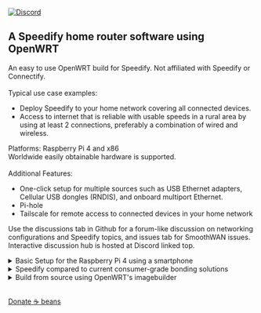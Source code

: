 [![Discord](https://badgen.net/discord/members/AxSSjpgwjx)](https://discord.gg/AxSSjpgwjx) 
## A Speedify home router software using OpenWRT
An easy to use OpenWRT build for Speedify. Not affiliated with Speedify or Connectify. <br>
<br>
Typical use case examples: 
- Deploy Speedify to your home network covering all connected devices.
- Access to internet that is reliable with usable speeds in a rural area by using at least 2 connections, preferably a combination of wired and wireless.

Platforms: Raspberry Pi 4 and x86 <br>
Worldwide easily obtainable hardware is supported.<br> <br>
Additional Features: 
-  One-click setup for multiple sources such as USB Ethernet adapters, Cellular USB dongles (RNDIS), and onboard multiport Ethernet.  
-  Pi-hole 
-  Tailscale for remote access to connected devices in your home network


Use the discussions tab in Github for a forum-like discussion on networking configurations and Speedify topics, and issues tab for SmoothWAN issues.  
Interactive discussion hub is hosted at Discord linked top. <br>

<details>
<summary>Basic Setup for the Raspberry Pi 4 using a smartphone</summary>
- Download the file from the sidebar and follow the instructions to setup the microSD card. <br>
- Connect as follows, the MAC address is printed on each device, usually at the back, note it down: <br>
<img src="https://github.com/TalalMash/SmoothWAN-web/raw/main/Basic%20Setup%20Guide%20assets/usb.jpg" width="300"/> <br>
<img src="https://github.com/TalalMash/SmoothWAN-web/raw/main/Basic%20Setup%20Guide%20assets/1a.svg" width="400"/> <br>
- The Raspberry Pi 4 (RPi4) is now broadcasting as a WiFi access point for easy configuration, connect to "SmoothWAN Setup": <br>
<img src="https://github.com/TalalMash/SmoothWAN-web/raw/main/Basic%20Setup%20Guide%20assets/1.png" width="300"/> <br>
- Visit 192.168.3.1 in your browser and login, there is no password set: <br>
<img src="https://github.com/TalalMash/SmoothWAN-web/raw/main/Basic%20Setup%20Guide%20assets/2.png" width="300"/> <br>
<img src="https://github.com/TalalMash/SmoothWAN-web/raw/main/Basic%20Setup%20Guide%20assets/3.png" width="300"/> <br>
- You will be greeted with brief instructions in the UI, it's time to setup the WANs as in the diagram: <br>
<img src="https://github.com/TalalMash/SmoothWAN-web/raw/main/Basic%20Setup%20Guide%20assets/4.png" width="300"/> <br>
<img src="https://github.com/TalalMash/SmoothWAN-web/raw/main/Basic%20Setup%20Guide%20assets/5.png" width="300"/> <br>
- Type the name of the first ISP, "ISP1" used in this example, you can tape a label on the USB ethernet for easy identification: <br>
  <img src="https://github.com/TalalMash/SmoothWAN-web/raw/main/Basic%20Setup%20Guide%20assets/6.png" width="300"/> <br>
  <img src="https://github.com/TalalMash/SmoothWAN-web/raw/main/Basic%20Setup%20Guide%20assets/7.png" width="300"/> <br>
- Notice the last 6 charchters in newdev, select the correct ending address for the USB ethernet that's plugged in to "ISP1" as you noted the addresses before, click Save and Apply and add the same for ISP2 and more: <br>
<img src="https://github.com/TalalMash/SmoothWAN-web/raw/main/Basic%20Setup%20Guide%20assets/8.png" width="300"/> <br>
- Time to install Speedify! Head over to VPN->Speedify: <br>
<img src="https://github.com/TalalMash/SmoothWAN-web/raw/main/Basic%20Setup%20Guide%20assets/9.png" width="300"/> <br>
- Click "Trigger Install/Update": <br>
<img src="https://github.com/TalalMash/SmoothWAN-web/raw/main/Basic%20Setup%20Guide%20assets/10.png" width="300"/> <br>
- Click "View Log" tab, it should read as "Speedify is installed" at the end of the line: <br>
<img src="https://github.com/TalalMash/SmoothWAN-web/raw/main/Basic%20Setup%20Guide%20assets/11.png" width="300"/> <br>
- Head to Status->Overview: <br>
<img src="https://github.com/TalalMash/SmoothWAN-web/raw/main/Basic%20Setup%20Guide%20assets/12.png" width="300"/> <br>
- You will be greeted with Speedify app, login: <br>
<img src="https://github.com/TalalMash/SmoothWAN-web/raw/main/Basic%20Setup%20Guide%20assets/13.png" width="300"/> <br>
- Navigate to settings, and enable "Connect at Startup": <br>
<img src="https://github.com/TalalMash/SmoothWAN-web/raw/main/Basic%20Setup%20Guide%20assets/14.png" width="300"/> <br>
<img src="https://github.com/TalalMash/SmoothWAN-web/raw/main/Basic%20Setup%20Guide%20assets/15.png" width="300"/> <br>
<img src="https://github.com/TalalMash/SmoothWAN-web/raw/main/Basic%20Setup%20Guide%20assets/16.png" width="300"/> <br>
- Time to connect and configure a WiFi AP/router if needed, the internal WiFi of the RPi4 is poor for general usage, connect using RPi4's Ethernet to a configured AP/router: <br>
<img src="https://github.com/TalalMash/SmoothWAN-web/raw/main/Basic%20Setup%20Guide%20assets/2a.svg" width="300"/> <br>
- After switching over to WiFi AP/router, head over to 192.168.3.1 and disable internal WiFI: <br>
<img src="https://github.com/TalalMash/SmoothWAN-web/raw/main/Basic%20Setup%20Guide%20assets/17.png" width="300"/> <br>
<img src="https://github.com/TalalMash/SmoothWAN-web/raw/main/Basic%20Setup%20Guide%20assets/18.png" width="300"/> <br>
- Setup a password for SmoothWAN admin page: <br>
<img src="https://github.com/TalalMash/SmoothWAN-web/raw/main/Basic%20Setup%20Guide%20assets/19.png" width="300"/> <br>
<img src="https://github.com/TalalMash/SmoothWAN-web/raw/main/Basic%20Setup%20Guide%20assets/20.png" width="300"/> <br>
- All done, enjoy! <br>
</details>

<details> 
<summary>Speedify compared to current consumer-grade bonding solutions</summary>
- SD-WAN and traffic aware: Having one exit IP address as a VPN unlike a load balancer, connected network sessions are uninterrupted. Sensitive data is mirrored across WANs for VoIP, video calls, streaming, and games for seamless failover and lossless connectivity when combining lossy WANs. While non-sensitive data is aggregated across WANs for the speed of the total combined WANs, including single data streams/sockets.  <br>
- Per WAN quality rating system that's based on jitter, latency, stability, and speed variations over a period of time to prevent an unstable WAN from impacting total aggregation performance. (e.g will suspend a WAN on multiple failures, resume and suspend delay is increased on multiple failures) <br>
- Per WAN VPN transport protocols for optimal connectivity when used with strict ISPs or bad middleware, used protocols: Auto, HTTPS(disguises as web browsing), UDP, TCP, TCP Multiple. <br>
- "TCP Multiple" transport protocol as known as parallel transfer streams allows maximum speed to be achieved on high latency, lossy, and far region VPN servers (with loss based CCA host settings and out-of-order packets). <br>
- Automatic packet aggregation weighing for largely asymmetric and heterogenous WANs. Slowly adapts to speed variations when using cellular/wireless. <br>
- No out of order packet delivery on aggregation. <br>
- An option for using a WAN for speed boosts only and backup only mode, data consumption usage depends on primary WAN quality rating in backup mode for seamless failover. <br>
- Switching critical settings such as protocols, modes, and adding or removing new WANs without disruption. <br>
- TCP transport modes implements pacing for low bufferbloat. <br>
- Instant server region selection for region restricted services. <br>
- Relatively affordable and does not require setting up a server. <br>
</details>

<details>
<summary>Build from source using OpenWRT's imagebuilder</summary>
  - Grab your imagebuilder device target archive from: https://downloads.openwrt.org/releases/21.02.1/targets/ <br>
  - Clone repo and copy files_, packages_, and the corresponding build.sh, .config and repository_.conf for your device to imagebuilder root. <br>
  - Run "sh build.sh" <br>
  - Images will be located in bin/<device target>
  - Note: For compiling SmoothWAN packages, follow SmoothWAN-feeds repo instructions. Pre-compiled packages are included for easy customization and imagebuilder-only setup. <br>
</details><br>

[Donate ☕ beans](https://www.paypal.com/paypalme/talalmsb/1)
